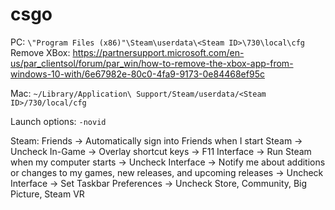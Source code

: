 # csgo
PC: `\"Program Files (x86)"\Steam\userdata\<Steam ID>\730\local\cfg`
Remove XBox: https://partnersupport.microsoft.com/en-us/par_clientsol/forum/par_win/how-to-remove-the-xbox-app-from-windows-10-with/6e67982e-80c0-4fa9-9173-0e84468ef95c

Mac: `~/Library/Application\ Support/Steam/userdata/<Steam ID>/730/local/cfg`

Launch options: `-novid`

Steam:
Friends -> Automatically sign into Friends when I start Steam -> Uncheck
In-Game -> Overlay shortcut keys -> F11
Interface -> Run Steam when my computer starts -> Uncheck
Interface -> Notify me about additions or changes to my games, new releases, and upcoming releases -> Uncheck
Interface -> Set Taskbar Preferences -> Uncheck Store, Community, Big Picture, Steam VR
